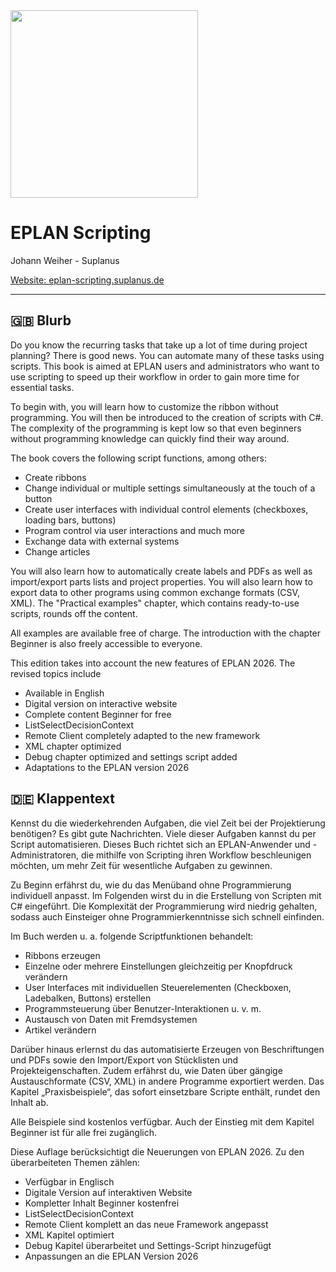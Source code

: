 <img src="https://github.com/user-attachments/assets/b61fb7f6-a5cf-44d5-852b-42a46c462624" width="300">



# EPLAN Scripting

Johann Weiher - Suplanus

[Website: eplan-scripting.suplanus.de](https://eplan-scripting.suplanus.de)

---



## 🇬🇧 Blurb

Do you know the recurring tasks that take up a lot of time during project planning? There is good news. You can automate many of these tasks using scripts. This book is aimed at EPLAN users and administrators who want to use scripting to speed up their workflow in order to gain more time for essential tasks.

To begin with, you will learn how to customize the ribbon without programming. You will then be introduced to the creation of scripts with C#. The complexity of the programming is kept low so that even beginners without programming knowledge can quickly find their way around.

The book covers the following script functions, among others:

- Create ribbons
- Change individual or multiple settings simultaneously at the touch of a button
- Create user interfaces with individual control elements (checkboxes, loading bars, buttons)
- Program control via user interactions and much more
- Exchange data with external systems
- Change articles

You will also learn how to automatically create labels and PDFs as well as import/export parts lists and project properties. You will also learn how to export data to other programs using common exchange formats (CSV, XML). The "Practical examples" chapter, which contains ready-to-use scripts, rounds off the content.

All examples are available free of charge. The introduction with the chapter Beginner is also freely accessible to everyone.

This edition takes into account the new features of EPLAN 2026. The revised topics include

- Available in English
- Digital version on interactive website
- Complete content Beginner for free
- ListSelectDecisionContext
- Remote Client completely adapted to the new framework
- XML chapter optimized
- Debug chapter optimized and settings script added
- Adaptations to the EPLAN version 2026



## 🇩🇪 Klappentext

Kennst du die wiederkehrenden Aufgaben, die viel Zeit bei der Projektierung benötigen? Es gibt gute Nachrichten. Viele dieser Aufgaben kannst du per Script automatisieren. Dieses Buch richtet sich an EPLAN-Anwender und -Administratoren, die mithilfe von Scripting ihren Workflow beschleunigen möchten, um mehr Zeit für wesentliche Aufgaben zu gewinnen.

Zu Beginn erfährst du, wie du das Menüband ohne Programmierung individuell anpasst. Im Folgenden wirst du in die Erstellung von Scripten mit C# eingeführt. Die Komplexität der Programmierung wird niedrig gehalten, sodass auch Einsteiger ohne Programmierkenntnisse sich schnell einfinden.

Im Buch werden u. a. folgende Scriptfunktionen behandelt:

- Ribbons erzeugen
- Einzelne oder mehrere Einstellungen gleichzeitig per Knopfdruck verändern
- User Interfaces mit individuellen Steuerelementen (Checkboxen, Ladebalken, Buttons) erstellen
- Programmsteuerung über Benutzer-Interaktionen u. v. m.
- Austausch von Daten mit Fremdsystemen
- Artikel verändern

Darüber hinaus erlernst du das automatisierte Erzeugen von Beschriftungen und PDFs sowie den Import/Export von Stücklisten und Projekteigenschaften. Zudem erfährst du, wie Daten über gängige Austauschformate (CSV, XML) in andere Programme exportiert werden. Das Kapitel „Praxisbeispiele“, das sofort einsetzbare Scripte enthält, rundet den Inhalt ab.

Alle Beispiele sind kostenlos verfügbar. Auch der Einstieg mit dem Kapitel Beginner ist für alle frei zugänglich.

Diese Auflage berücksichtigt die Neuerungen von EPLAN 2026. Zu den überarbeiteten Themen zählen:

- Verfügbar in Englisch
- Digitale Version auf interaktiven Website
- Kompletter Inhalt Beginner kostenfrei
- ListSelectDecisionContext
- Remote Client komplett an das neue Framework angepasst
- XML Kapitel optimiert
- Debug Kapitel überarbeitet und Settings-Script hinzugefügt
- Anpassungen an die EPLAN Version 2026
